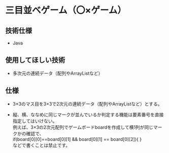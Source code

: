 # 三目並べゲーム（〇×ゲーム）

## 技術仕様
* Java

## 使用してほしい技術
* 多次元の連続データ（配列やArrayListなど）

## 仕様
* 3×3のマス目を3×3で2次元の連続データ（配列やArrayListなど）とする。

* 縦、横、ななめに同じマークが並んでいるか判定する機能は要素番号を直接指定してはいけない。<br>
例えば、3×3の2次元配列でゲームボードboardを作成して横1列が同じマークかの確認で、<br>
if(board[0][0]==board[0][1] && board[0][1] == board[0][2]){
}<br>
などで書くことは禁止です。<br>


